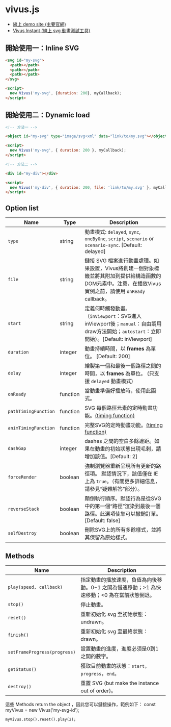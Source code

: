 # vivus.js

- [線上 demo site (主要官網)](http://maxwellito.github.io/vivus)
- [Vivus Instant (線上 svg 動畫測試工具)](https://maxwellito.github.io/vivus-instant/)

## 開始使用一：Inline SVG

```HTML
<svg id="my-svg">
  <path></path>
  <path></path>
  <path></path>
</svg>

<script>
  new Vivus('my-svg', {duration: 200}, myCallback);
</script>
```

## 開始使用二：Dynamic load

```HTML
<!-- 方法一 -->

<object id="my-svg" type="image/svg+xml" data="link/to/my.svg"></object>

<script>
  new Vivus('my-svg', { duration: 200 }, myCallback);
</script>
```
```HTML
<!-- 方法二 -->

<div id="my-div"></div>

<script>
  new Vivus('my-div', { duration: 200, file: 'link/to/my.svg' }, myCallback);
</script>
```

## Option list

| Name               | Type     | Description                                                                                                                                               |
| ------------------ | -------- | --------------------------------------------------------------------------------------------------------------------------------------------------------- |
| `type`               | string   | 動畫模式: `delayed`, `sync`, `oneByOne`, `script`, `scenario` or `scenario-sync`. [Default: delayed]                                                      |
| `file`               | string   | 鏈接 SVG 檔案進行動畫處理。如果設置，Vivus將創建一個對象標籤並將其附加到提供給構造函數的DOM元素中。注意，在播放Vivus實例之前，請使用 `onReady` callback。 |
| `start`              | string   | 定義何時觸發動畫。（`inViewport`：SVG進入inViewport後；`manual`：自由調用draw方法開始；`autostart`：立即開始）。[Default: inViewport]                     |
| `duration`           | integer  | 動畫持續時間，以 **frames** 為單位。 [Default: 200]                                                                                                       |
| `delay`              | integer  | 繪製第一個和最後一個路徑之間的時間，以 **frames** 為單位。 (只支援 `delayed` 動畫模式)                                                                    |
| `onReady`            | function | 當動畫準備好播放時，使用此函式。                                                                                                                          |
| `pathTimingFunction` | function | SVG 每個路徑元素的定時動畫功能。[(timing function)](https://github.com/maxwellito/vivus#timing-function)                                                  |
| `animTimingFunction` | function | 完整SVG的定時動畫功能。[(timing function)](https://github.com/maxwellito/vivus#timing-function)                                                           |
| `dashGap`            | integer  | dashes 之間的空白多餘邊距。如果在動畫的初始狀態出現毛刺，請增加該值。[Default: 2]                                                                         |
| `forceRender`        | boolean  | 強制瀏覽器重新呈現所有更新的路徑項。 默認情況下，該值僅在 IE 上為 `true`。（有關更多詳細信息，請參見“疑難解答”部分）。                                    |
| `reverseStack`       | boolean  | 顛倒執行順序。默認行為是從SVG中的第一個“路徑”渲染到最後一個路徑。此選項使您可以撤銷訂單。[Default: false]                                                 |
| `selfDestroy`        | boolean  | 刪除SVG上的所有多餘樣式，並將其保留為原始樣式。                                                                                                           |

## Methods

| Name                         | Description                                                                                  |
| ---------------------------- | -------------------------------------------------------------------------------------------- |
| `play(speed, callback)`      | 指定動畫的播放速度，負值為向後移動。0~1 之間為慢速移動；>1 為快速移動；<0 為在當前狀態倒退。 |
| `stop() `                    | 停止動畫。                                                                                   |
| `reset()`                    | 重新初始化 svg 至初始狀態：undrawn。                                                         |
| `finish() `                  | 重新初始化 svg 至最終狀態：drawn。                                                           |
| `setFrameProgress(progress)` | 設置動畫的進度，進度必須是0到1之間的數字。                                                   |
| `getStatus() `               | 獲取目前動畫的狀態：`start`，`progress`，`end`。                                             |
| `destroy() `                 | 重置 SVG (but make the instance out of order)。                                              |

這些 Methods return the object ，因此您可以鏈接操作，範例如下：
const myVivus = new Vivus('my-svg-id');

```myVivus.stop().reset().play(2);```